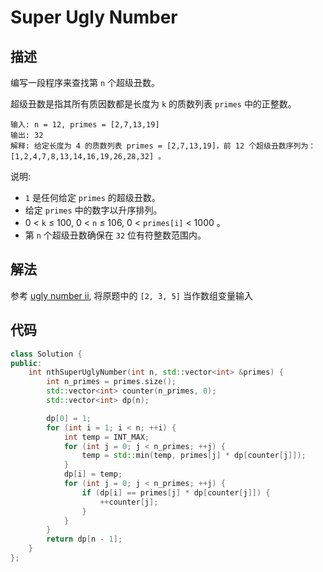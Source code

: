 # Super Ugly Number

## 描述

编写一段程序来查找第 `n` 个超级丑数。

超级丑数是指其所有质因数都是长度为 `k` 的质数列表 `primes` 中的正整数。

```
输入: n = 12, primes = [2,7,13,19]
输出: 32
解释: 给定长度为 4 的质数列表 primes = [2,7,13,19]，前 12 个超级丑数序列为：[1,2,4,7,8,13,14,16,19,26,28,32] 。
```

说明:

- `1` 是任何给定 `primes` 的超级丑数。
- 给定 `primes` 中的数字以升序排列。
- 0 < `k` ≤ 100, 0 < `n` ≤ 106, 0 < `primes[i]` < 1000 。
- 第 `n` 个超级丑数确保在 `32` 位有符整数范围内。

## 解法

参考 [ugly number ii](../ugly_number_ii/), 将原题中的 `[2, 3, 5]` 当作数组变量输入

## 代码

```cpp
class Solution {
public:
    int nthSuperUglyNumber(int n, std::vector<int> &primes) {
        int n_primes = primes.size();
        std::vector<int> counter(n_primes, 0);
        std::vector<int> dp(n);

        dp[0] = 1;
        for (int i = 1; i < n; ++i) {
            int temp = INT_MAX;
            for (int j = 0; j < n_primes; ++j) {
                temp = std::min(temp, primes[j] * dp[counter[j]]);
            }
            dp[i] = temp;
            for (int j = 0; j < n_primes; ++j) {
                if (dp[i] == primes[j] * dp[counter[j]]) {
                    ++counter[j];
                }
            }
        }
        return dp[n - 1];
    }
};
```
